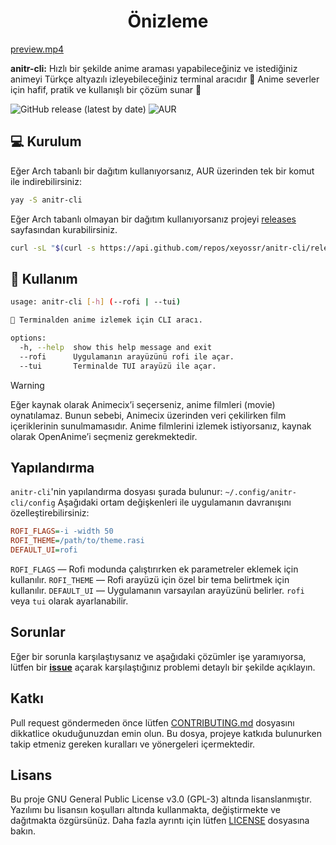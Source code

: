 <div align="center">
  <h1>Önizleme</h1>
</div>

[preview.mp4](https://github.com/user-attachments/assets/1029cfde-95f7-4837-ae13-6a89749184df)

**anitr-cli:** Hızlı bir şekilde anime araması yapabileceğiniz ve istediğiniz animeyi Türkçe altyazılı izleyebileceğiniz terminal aracıdır 💫 Anime severler için hafif, pratik ve kullanışlı bir çözüm sunar 🚀

![GitHub release (latest by date)](https://img.shields.io/github/v/release/xeyossr/anitr-cli?style=for-the-badge)
![AUR](https://img.shields.io/aur/version/anitr-cli?style=for-the-badge)

## 💻 Kurulum

Eğer Arch tabanlı bir dağıtım kullanıyorsanız, AUR üzerinden tek bir komut ile indirebilirsiniz:

```bash
yay -S anitr-cli
```

Eğer Arch tabanlı olmayan bir dağıtım kullanıyorsanız projeyi [releases](https://github.com/xeyossr/anitr-cli/releases) sayfasından kurabilirsiniz.

```bash
curl -sL "$(curl -s https://api.github.com/repos/xeyossr/anitr-cli/releases/latest | grep browser_download_url | grep 'anitr-cli' | cut -d '"' -f 4)" -o /usr/bin/anitr-cli && chmod +x /usr/bin/anitr-cli
```

## 👾 Kullanım

```bash
usage: anitr-cli [-h] (--rofi | --tui)

💫 Terminalden anime izlemek için CLI aracı.

options:
  -h, --help  show this help message and exit
  --rofi      Uygulamanın arayüzünü rofi ile açar.
  --tui       Terminalde TUI arayüzü ile açar.
```

> [!WARNING]  
> Eğer kaynak olarak Animecix’i seçerseniz, anime filmleri (movie) oynatılamaz. Bunun sebebi, Animecix üzerinden veri çekilirken film içeriklerinin sunulmamasıdır. Anime filmlerini izlemek istiyorsanız, kaynak olarak OpenAnime’i seçmeniz gerekmektedir.

## Yapılandırma

`anitr-cli`'nin yapılandırma dosyası şurada bulunur: `~/.config/anitr-cli/config`
Aşağıdaki ortam değişkenleri ile uygulamanın davranışını özelleştirebilirsiniz:

```ini
ROFI_FLAGS=-i -width 50
ROFI_THEME=/path/to/theme.rasi
DEFAULT_UI=rofi
```

`ROFI_FLAGS` — Rofi modunda çalıştırırken ek parametreler eklemek için kullanılır.
`ROFI_THEME` — Rofi arayüzü için özel bir tema belirtmek için kullanılır.
`DEFAULT_UI` — Uygulamanın varsayılan arayüzünü belirler. `rofi` veya `tui` olarak ayarlanabilir.

## Sorunlar

Eğer bir sorunla karşılaştıysanız ve aşağıdaki çözümler işe yaramıyorsa, lütfen bir [**issue**](https://github.com/xeyossr/anitr-cli/issue) açarak karşılaştığınız problemi detaylı bir şekilde açıklayın.

## Katkı

Pull request göndermeden önce lütfen [CONTRIBUTING.md](CONTRIBUTING.md) dosyasını dikkatlice okuduğunuzdan emin olun. Bu dosya, projeye katkıda bulunurken takip etmeniz gereken kuralları ve yönergeleri içermektedir.

## Lisans

Bu proje GNU General Public License v3.0 (GPL-3) altında lisanslanmıştır. Yazılımı bu lisansın koşulları altında kullanmakta, değiştirmekte ve dağıtmakta özgürsünüz. Daha fazla ayrıntı için lütfen [LICENSE](LICENSE) dosyasına bakın.
